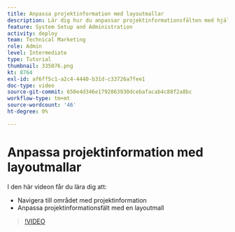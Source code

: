 ```yaml
---
title: Anpassa projektinformation med layoutmallar
description: Lär dig hur du anpassar projektinformationsfälten med hjälp av en layoutmall.
feature: System Setup and Administration
activity: deploy
team: Technical Marketing
role: Admin
level: Intermediate
type: Tutorial
thumbnail: 335076.png
kt: 8764
exl-id: af6ff5c1-a2c4-4440-b31d-c33726a7fee1
doc-type: video
source-git-commit: 650e4d346e1792863930dcebafacab4c88f2a8bc
workflow-type: tm+mt
source-wordcount: '46'
ht-degree: 0%

---
```


# Anpassa projektinformation med layoutmallar

I den här videon får du lära dig att:

* Navigera till området med projektinformation
* Anpassa projektinformationsfält med en layoutmall

>[!VIDEO](https://video.tv.adobe.com/v/335076/?quality=12&learn=on)
